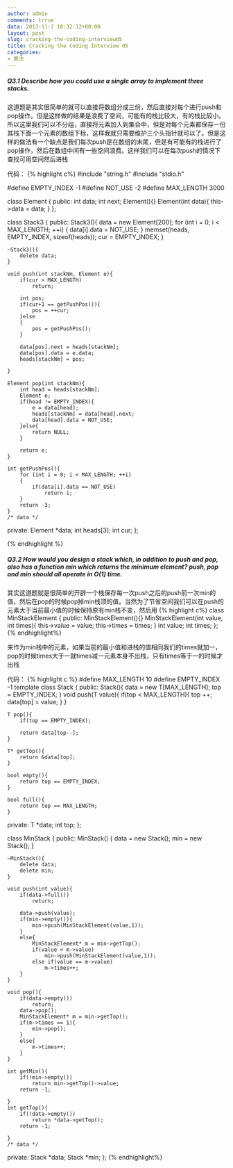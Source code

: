 ```yaml
---
author: admin
comments: trrue
data: 2013-11-2 10:32:12+00:00
layout: post
slug: cracking-the-coding-interview05
title: Cracking the Coding Interview 05
categories: 
- 算法
---
```

##### Q3.1 Describe how you could use a single array to implement three stacks.

这道题是其实很简单的就可以直接将数组分成三份，然后直接对每个进行push和pop操作。但是这样做的结果是浪费了空间，可能有的栈比较大，有的栈比较小。所以这里我们可以不分组，直接将元素加入到集合中，但是对每个元素都保存一份其栈下面一个元素的数组下标，这样我就只需要维护三个头指针就可以了。但是这样的做法有一个缺点是我们每次push是在数组的末尾，但是有可能有的栈进行了pop操作，然后在数组中间有一些空间浪费。这样我们可以在每次push的情况下查找可用空间然后进栈

代码：
{% highlight c%}
#include "string.h"
#include "stdio.h"

#define EMPTY_INDEX -1
#define NOT_USE -2
#define MAX_LENGTH 3000

class Element
{
	public:
	int data;
	int next;
	Element(){}
	Element(int data){
		this->data = data;
	}
};

class Stack3
{
public:
	Stack3(){
		data = new Element[200];
		for (int i = 0; i < MAX_LENGTH; ++i)
		{
			data[i].data = NOT_USE;
		}
		memset(heads, EMPTY_INDEX, sizeof(heads)); 
		cur = EMPTY_INDEX;
	}

	~Stack3(){
		delete data;
	}

	void push(int stackNm, Element e){
		if(cur > MAX_LENGTH)
			return;
		
		int pos;
		if(cur+1 == getPushPos()){
			pos = ++cur;
		}else
		{
			pos = getPushPos();
		}

		data[pos].next = heads[stackNm];
		data[pos].data = e.data;
		heads[stackNm] = pos;

	}

	Element pop(int stackNm){
		int head = heads[stackNm];
		Element e;
		if(head != EMPTY_INDEX){
			e = data[head];
			heads[stackNm] = data[head].next;
			data[head].data = NOT_USE;
		}else{
			return NULL;
		}

		return e;
	}

	int getPushPos(){
		for (int i = 0; i < MAX_LENGTH; ++i)
		{
			if(data[i].data == NOT_USE)
				return i;
		}
		return -3;
	}
	/* data */
private:
	Element *data;
	int heads[3];
	int cur;
};

{% endhighlight %}

##### Q3.2 How would you design a stack which, in addition to push and pop, also has a function min which returns the minimum element? push, pop and min should all operate in O(1) time.

其实这道题就是很简单的开辟一个栈保存每一次push之后的push前一次min的值，然后在pop的时候pop掉min栈顶的值。当然为了节省空间我们可以在push的元素大于当前最小值的时候保持原有min栈不变，然后用
{% highlight c%}
class MinStackElement
{
public:
	MinStackElement(){}
	MinStackElement(int value, int times){
		this->value = value;
		this->times = times;
	}
	int value;
	int times;
};
{% endhighlight%}

来作为min栈中的元素，如果当前的最小值和进栈的值相同我们的times就加一，pop的时候times大于一就times减一元素本身不出栈，只有times等于一的时候才出栈

代码：
{% highlight c %}
#define MAX_LENGTH 10
#define EMPTY_INDEX -1
template<class T>
class Stack
{
public:
	Stack(){
		data = new T[MAX_LENGTH];
		top = EMPTY_INDEX;
	}
	void push(T value){
		if(top < MAX_LENGTH){
			top ++;
			data[top] = value;
		}
	}

	T pop(){
		if(top == EMPTY_INDEX);
			
		return data[top--];	
	}

	T* getTop(){
		return &data[top];
	}

	bool empty(){
		return top == EMPTY_INDEX;
	}

	bool full(){
		return top == MAX_LENGTH;
	}
private:
	T *data;
	int top;
};

class MinStack
{
public:
	MinStack()
	{
		data = new Stack<int>();
		min = new Stack<MinStackElement>();
	}

	~MinStack(){
		delete data;
		delete min;
	}

	void push(int value){
		if(data->full())
			return;

		data->push(value);
		if(min->empty()){
			min->push(MinStackElement(value,1));
		}
		else{
			MinStackElement* m = min->getTop();
			if(value < m->value)
				min->push(MinStackElement(value,1));
			else if(value == m->value)
				m->times++;
		}
	}

	void pop(){
		if(data->empty())
			return;
		data->pop();
		MinStackElement* m = min->getTop();
		if(m->times == 1){
			min->pop();
		}
		else{
			m->times++;
		}
	}

	int getMin(){
		if(!min->empty())
			return min->getTop()->value;
		return -1;

	}
	int getTop(){
		if(!data->empty())
			return *data->getTop();
		return -1;

	}
	/* data */
private:
	Stack<int> *data;
	Stack<MinStackElement> *min;
};
{% endhighlight%}
